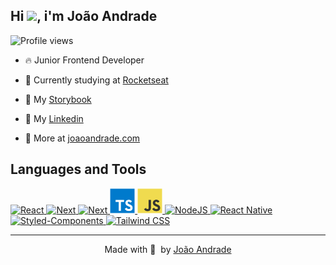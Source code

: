 

## Hi <img src="https://raw.githubusercontent.com/kaueMarques/kaueMarques/master/hi.gif" height="25px">, i'm João Andrade



<p align="left"> 
  <img src="https://komarev.com/ghpvc/?username=joaoandradefilho&color=yellow" alt="Profile views" /> 
</p>

- 🔥 Junior Frontend Developer 

- 🔭 Currently studying at [Rocketseat](https://github.com/Rocketseat)

- 🔗 My [Storybook](https://jbandrade-dev.github.io/design-system/)

- 🔗 My [Linkedin](https://www.linkedin.com/in/jbandrade/)

- 🔗 More at [joaoandrade.com](https://joaoandrade.com)

## Languages and Tools

<p align="left">
  
  <a href="https://pt-br.reactjs.org/docs/getting-started.html" target="_blank" rel="noreferrer">
    <img src="https://cdn4.iconfinder.com/data/icons/logos-3/600/React.js_logo-512.png" alt="React" width="40" height="40" />
  </a>
  
  <a href="https://nextjs.org/docs/getting-started" target="_blank" rel="noreferrer">
    <img src="https://vitejs.dev/logo.svg" alt="Next" width="40" height="40" />
  </a>
  
  <a href="https://nextjs.org/docs/getting-started" target="_blank" rel="noreferrer">
    <img src="https://decodenatura.com/static/fb8aa1bb70c9925ce1ae22dc2711b343/4e9d0/nextjs-logo.png" alt="Next" width="39" height="39" />
  </a>
  
  <a href="https://www.typescriptlang.org/" target="_blank" rel="noreferrer">
    <img src="https://raw.githubusercontent.com/devicons/devicon/master/icons/typescript/typescript-original.svg" alt="typescript" width="40" height="40"/>
  </a>
 
   <a href="https://developer.mozilla.org/en-US/docs/Web/JavaScript" target="_blank" rel="noreferrer">
    <img src="https://raw.githubusercontent.com/devicons/devicon/master/icons/javascript/javascript-original.svg" alt="javascript" width="40" height="40"/>
  </a> 
  
  <a href="https://nodejs.org/en/docs" target="_blank" rel="noreferrer">
    <img src="https://pbs.twimg.com/profile_images/1262824892535373825/BiXDFDDp_400x400.jpg" alt="NodeJS" width="40" height="40" />
  </a>

  <a href="https://reactnative.dev/docs/getting-started" target="_blank" rel="noreferrer">
    <img src="https://d33wubrfki0l68.cloudfront.net/554c3b0e09cf167f0281fda839a5433f2040b349/ecfc9/img/header_logo.svg" alt="React Native" width="40" height="40" />
  </a>

  <a href="https://styled-components.com" target="_blank" rel="noreferrer">
    <img src="https://images.opencollective.com/styled-components/fab37df/logo.png" alt="Styled-Components" width="40" height="40"/>
  </a>  
  <a href="https://tailwindcss.com" target="_blank" rel="noreferrer">
    <img src="https://images.opencollective.com/tailwindcss/5cfb17e/logo/256.png" alt="Tailwind CSS" width="40" height="40"/>
  </a>
</p>

<script src="https://platform.linkedin.com/badges/js/profile.js" async defer type="text/javascript"></script>

---

<p align="center">
  Made with 💜&nbsp; by <a href="https://www.linkedin.com/in/jbandrade/">João Andrade</a>
</p>
